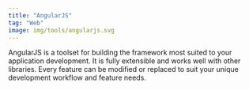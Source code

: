 ```yaml
---
title: "AngularJS"
tag: "Web"
image: img/tools/angularjs.svg
---
```


AngularJS is a toolset for building the framework most suited to your application development. It is fully extensible and works well with other libraries. Every feature can be modified or replaced to suit your unique development workflow and feature needs.